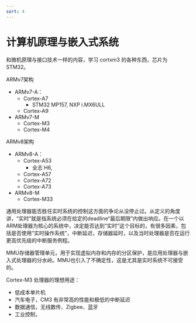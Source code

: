 ```yaml
---
sort: 4
---
```

# 计算机原理与嵌入式系统

和微机原理与接口技术一样的内容，学习 cortxm3 的各种东西，芯片为 STM32。


ARMv7架构
- ARMv7-A：
  - Cortex-A7
    - STM32 MP157, NXP i.MX6ULL
  - Cortex-A9
- ARMv7-M
  - Cortex-M3
  - Cortex-M4

ARMv8架构
- ARMv8-A：
  - Cortex-A53
    - 全志 H6, 
  - Cortex-A57
  - Cortex-A72
  - Cortex-A73
- ARMv8-M
  - Cortex-M33



通用处理器能否胜任实时系统的控制这方面的争论从没停止过。从定义的角度讲，“实时”就是指系统必须在给定的deadline“最后期限”内做出响应。在一个以ARM处理器为核心的系统中，决定能否达到“实时”这个目标的，有很多因素，包括是否使用“实时操作系统”，中断延迟，存储器延时，以及当时处理器是否在运行更高优先级的中断服务例程。

MMU存储器管理单元，用于实现虚拟内存和内存的分区保护，是应用处理器与嵌入式处理器的分水岭。MMU也引入了不确定性，这是尤其是实时系统不可接受的。

Cortex-M3 处理器的理想用途：
- 低成本单片机
- 汽车电子，CM3 有非常高的性能和极低的中断延迟
- 数据通信，无线数传、Zigbee、蓝牙
- 工业控制，







